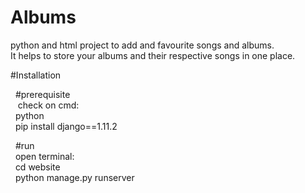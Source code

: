 # Albums
python and html project to add and favourite songs and albums.<br/>
It helps to store your albums and their respective songs in one place.


#Installation 
<p>
 &nbsp&nbsp#prerequisite<br/>
  &nbsp&nbsp&nbspcheck on cmd:<br/>
  &nbsp&nbsppython<br/>
  &nbsp&nbsppip install django==1.11.2<br/>
</p>
<p>
 &nbsp&nbsp#run<br/>
  &nbsp&nbspopen terminal: <br/>
   &nbsp&nbspcd website<br/>
   &nbsp&nbsppython manage.py runserver
</p>
